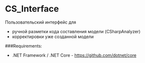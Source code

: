 # CS_Interface
Пользовательский интерфейс для 
- ручной разметки кода  составления модели (CSharpAnalyzer) 
- корректировки уже созданной модели 

###Requirements:
- .NET Framework / .NET Core - https://github.com/dotnet/core





